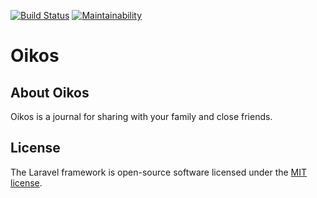 [![Build Status](https://travis-ci.org/skybluesofa/oikos.svg)](https://travis-ci.org/skybluesofa/oikos)
[![Maintainability](https://api.codeclimate.com/v1/badges/b8db27556499dec65883/maintainability)](https://codeclimate.com/github/skybluesofa/oikos/maintainability)

# Oikos
## About Oikos

Oikos is a journal for sharing with your family and close friends.

## License

The Laravel framework is open-source software licensed under the [MIT license](https://opensource.org/licenses/MIT).
